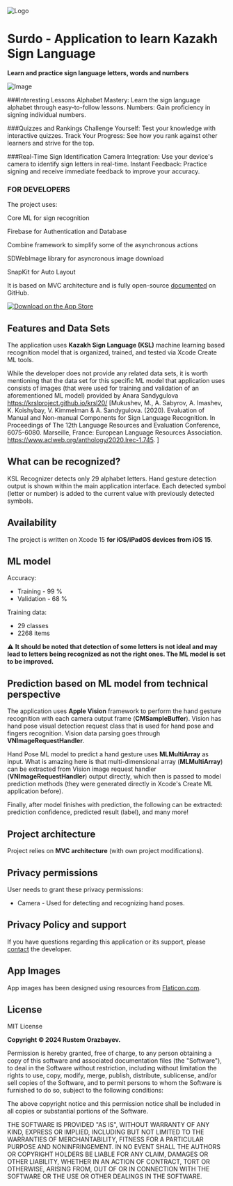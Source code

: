 ![Logo](https://github.com/a1410453/surdo/tree/master/surdo/App%20Resources/ForReadMe/App_Icon_150.png)
# Surdo - Application to learn Kazakh Sign Language
__Learn and practice sign language letters, words and numbers__

![Image](https://github.com/a1410453/surdo/tree/master/surdo/App%20Resources/ForReadMe/AppShowcase.png)

###Interesting Lessons
Alphabet Mastery: Learn the sign language alphabet through easy-to-follow lessons.
Numbers: Gain proficiency in signing individual numbers.

###Quizzes and Rankings
Challenge Yourself: Test your knowledge with interactive quizzes.
Track Your Progress: See how you rank against other learners and strive for the top.

###Real-Time Sign Identification
Camera Integration: Use your device's camera to identify sign letters in real-time.
Instant Feedback: Practice signing and receive immediate feedback to improve your accuracy.

### FOR DEVELOPERS
The project uses:

Core ML for sign recognition

Firebase for Authentication and Database

Combine framework to simplify some of the asynchronous actions

SDWebImage library for asyncronous image download

SnapKit for Auto Layout

It is based on MVC architecture and is fully open-source [documented](https://github.com/a1410453/surdo) on GitHub.

[![Download on the App Store](https://github.com/a1410453/surdo/tree/master/surdo/App%20Resources/ForReadMe/Download_on_the_App_Store_Badge_US_180px.png)](https://apps.apple.com/us/app/asl-recognizer/id1612140503)


## Features and Data Sets

The application uses __Kazakh Sign Language (KSL)__ machine learning based recognition model that is organized, trained, and tested via Xcode Create ML tools.

While the developer does not provide any related data sets, it is worth mentioning that the data set for this specific ML model that application uses consists of images (that were used for training and validation of an aforementioned ML model) provided by Anara Sandygulova https://krslproject.github.io/krsl20/
    [Mukushev, M., A. Sabyrov, A. Imashev, K. Koishybay, V. Kimmelman & A. Sandygulova. (2020). Evaluation of Manual and Non-manual Components for Sign Language Recognition. In Proceedings of The 12th Language Resources and Evaluation Conference, 6075-6080. Marseille, France: European Language Resources Association. https://www.aclweb.org/anthology/2020.lrec-1.745. ]
## What can be recognized?

KSL Recognizer detects only 29 alphabet letters. Hand gesture detection output is shown within the main application interface. Each detected symbol (letter or number) is added to the current value with previously detected symbols.

## Availability

The project is written on Xcode 15 __for iOS/iPadOS devices from iOS 15__.

## ML model

Accuracy:
* Training - 99 %
* Validation - 68 %

Training data:
* 29 classes
* 2268 items

⚠️ __It should be noted that detection of some letters is not ideal and may lead to letters being recognized as not the right ones. The ML model is set to be improved.__

## Prediction based on ML model from technical perspective

The application uses __Apple Vision__ framework to perform the hand gesture recognition with each camera output frame (__CMSampleBuffer__). Vision has hand pose visual detection request class that is used for hand pose and fingers recognition. Vision data parsing goes through __VNImageRequestHandler__.

Hand Pose ML model to predict a hand gesture uses __MLMultiArray__ as input. What is amazing here is that multi-dimensional array (__MLMultiArray__) can be extracted from Vision image request handler (__VNImageRequestHandler__) output directly, which then is passed to model prediction methods (they were generated directly in Xcode's Create ML application before).

Finally, after model finishes with prediction, the following can be extracted: prediction confidence, predicted result (label), and many more!


## Project architecture

Project relies on __MVC architecture__ (with own project modifications).

## Privacy permissions

User needs to grant these privacy permissions:
* Camera - Used for detecting and recognizing hand poses.

## Privacy Policy and support

If you have questions regarding this application or its support, please [contact](mailto:a1410453@gmail.com) the developer.


## App Images

App images has been designed using resources from [Flaticon.com](https://www.flaticon.com/).


## License

MIT License

__Copyright © 2024 Rustem Orazbayev.__

Permission is hereby granted, free of charge, to any person obtaining a copy
of this software and associated documentation files (the "Software"), to deal
in the Software without restriction, including without limitation the rights
to use, copy, modify, merge, publish, distribute, sublicense, and/or sell
copies of the Software, and to permit persons to whom the Software is
furnished to do so, subject to the following conditions:

The above copyright notice and this permission notice shall be included in all
copies or substantial portions of the Software.

THE SOFTWARE IS PROVIDED "AS IS", WITHOUT WARRANTY OF ANY KIND, EXPRESS OR
IMPLIED, INCLUDING BUT NOT LIMITED TO THE WARRANTIES OF MERCHANTABILITY,
FITNESS FOR A PARTICULAR PURPOSE AND NONINFRINGEMENT. IN NO EVENT SHALL THE
AUTHORS OR COPYRIGHT HOLDERS BE LIABLE FOR ANY CLAIM, DAMAGES OR OTHER
LIABILITY, WHETHER IN AN ACTION OF CONTRACT, TORT OR OTHERWISE, ARISING FROM,
OUT OF OR IN CONNECTION WITH THE SOFTWARE OR THE USE OR OTHER DEALINGS IN THE
SOFTWARE.
